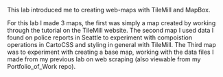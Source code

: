 This lab introduced me to creating web-maps with TileMill and MapBox.

For this lab I made 3 maps, the first was simply a map created by working through the tutorial on the TileMill website. The second map I used data I found on police reports in Seattle to experiment with compoistion operations in CartoCSS and styling in general with TileMill. The Third map was to experiment with creating a base map, working with the data files I made from my previous lab on web scraping (also viewable from my Portfolio_of_Work repo).
